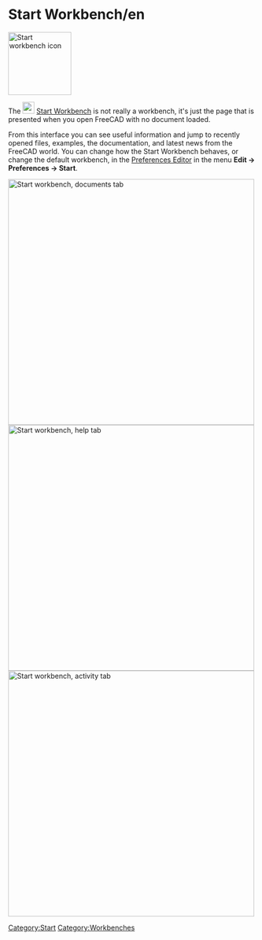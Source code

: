 # Start Workbench/en





<img alt="Start workbench icon" src=images/Workbench_Start.svg  style="width:128px;">

The <img alt="" src=images/Workbench_Start.svg  style="width:24px;"> [Start Workbench](Start_Workbench.md) is not really a workbench, it\'s just the page that is presented when you open FreeCAD with no document loaded.

From this interface you can see useful information and jump to recently opened files, examples, the documentation, and latest news from the FreeCAD world. You can change how the Start Workbench behaves, or change the default workbench, in the [Preferences Editor](Preferences_Editor.md) in the menu **Edit → Preferences → Start**.

<img alt="Start workbench, documents tab" src=images/FreeCad_Start_0.18_documents.png  style="width:500px;">

<img alt="Start workbench, help tab" src=images/FreeCad_Start_0.18_help.png  style="width:500px;">

<img alt="Start workbench, activity tab" src=images/FreeCad_Start_0.18_activity.png  style="width:500px;">







[Category:Start](Category:Start.md) [Category:Workbenches](Category:Workbenches.md)
